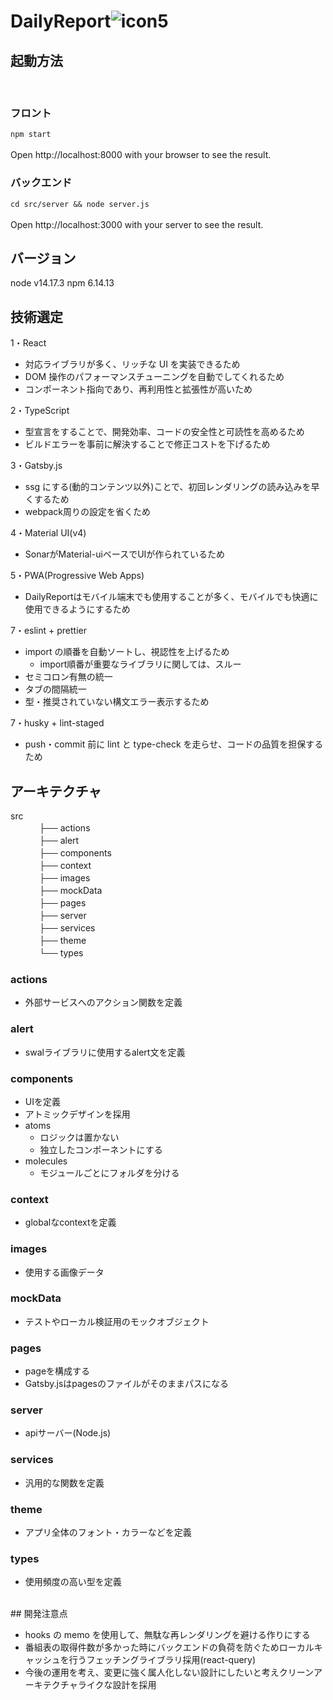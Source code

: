 
# DailyReport![icon5](https://user-images.githubusercontent.com/57471744/164414979-a79bccae-40e3-46fe-a5c9-74f0e23549f1.png)

## 起動方法
<br/>

### フロント
`npm start`
<br/>
<br/>
Open http://localhost:8000 with your browser to see the result.

### バックエンド
`cd src/server && node server.js` 
<br/>
<br/>
Open http://localhost:3000 with your server to see the result.


## バージョン

node v14.17.3
npm 6.14.13
<br/>

## 技術選定
1・React 

-  対応ライブラリが多く、リッチな UI を実装できるため
-  DOM 操作のパフォーマンスチューニングを自動でしてくれるため
-  コンポーネント指向であり、再利用性と拡張性が高いため

2・TypeScript

-  型宣言をすることで、開発効率、コードの安全性と可読性を高めるため
-  ビルドエラーを事前に解決することで修正コストを下げるため

3・Gatsby.js

-  ssg にする(動的コンテンツ以外)ことで、初回レンダリングの読み込みを早くするため
-  webpack周りの設定を省くため

4・Material UI(v4)
- SonarがMaterial-uiベースでUIが作られているため

5・PWA(Progressive Web Apps)
-  DailyReportはモバイル端末でも使用することが多く、モバイルでも快適に使用できるようにするため

7・eslint + prettier
- import の順番を自動ソートし、視認性を上げるため
  - import順番が重要なライブラリに関しては、スルー
- セミコロン有無の統一
- タブの間隔統一
- 型・推奨されていない構文エラー表示するため

7・husky + lint-staged
-  push・commit 前に lint と type-check を走らせ、コードの品質を担保するため


## アーキテクチャ

src</br>
　　　 ├── actions  
　　　 ├── alert  
　　　 ├── components  
　　　 ├── context  
　　　 ├── images  
　　　 ├── mockData 　  
　　　 ├── pages  
　　　 ├── server  
　　　 ├── services  
　　　 ├── theme      
　　　 └── types

### actions

-  外部サービスへのアクション関数を定義

### alert

-  swalライブラリに使用するalert文を定義

### components

-  UIを定義
-  アトミックデザインを採用
  - atoms
    - ロジックは置かない
    - 独立したコンポーネントにする
  - molecules
    - モジュールごとにフォルダを分ける 

### context

-  globalなcontextを定義

### images

-  使用する画像データ

### mockData

-  テストやローカル検証用のモックオブジェクト

### pages

-  pageを構成する
-  Gatsby.jsはpagesのファイルがそのままパスになる

### server

-  apiサーバー(Node.js)

### services

-  汎用的な関数を定義

### theme

-  アプリ全体のフォント・カラーなどを定義

### types

-  使用頻度の高い型を定義

<br/>
## 開発注意点

-  hooks の memo を使用して、無駄な再レンダリングを避ける作りにする
-  番組表の取得件数が多かった時にバックエンドの負荷を防ぐためローカルキャッシュを行うフェッチングライブラリ採用(react-query)
-  今後の運用を考え、変更に強く属人化しない設計にしたいと考えクリーンアーキテクチャライクな設計を採用
